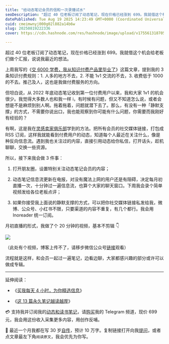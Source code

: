 ```yaml
---
title: "给动态笔记会员的信和一次录播试水"
seoDescription: "超过 40 位老板订阅了动态笔记，现在价格已经涨到 699。我就借这个机会给老板们做个汇报，说说我最近的想法。"
datePublished: Tue Aug 19 2025 14:23:49 GMT+0000 (Coordinated Universal Time)
cuid: cmeimwnyj000g02l882a14b6w
slug: 20250819222336
cover: https://cdn.hashnode.com/res/hashnode/image/upload/v1755613187055/3b45e36f-815f-41da-8ef4-e41124282153.jpeg

---
```


超过 40 位老板订阅了动态笔记，现在价格已经涨到 699。我就借这个机会给老板们做个汇报，说说我最近的想法。

上周我写的《[交 6000 学费，我从知识付费产品里毕业了](https://mp.weixin.qq.com/s/TedIUidEeJySRwuocN-UDw)》这篇文章，提到我的 3 条知识付费规则：1. 人多的地方不去，2. 不能 1v1 交流的不去，3. 收费低于 1000 的不去。推己及人，这也是我做付费服务的方向。

但坦白说，从 2022 年底动态笔记收到第一位付费用户以来，我和大家 1v1 的机会很少。我觉得大多数人也和我一样 i，有时候有问题，但又不知道怎么说，或者会想是不是麻烦到别人啊。拖着拖着，问题就潜下去了。那么，有没有一种「静默支撑」的方式，不需要你说出口，我也能观察到你可能有什么问题，你需要而我刚好有经验的？

有啊，这是我在[灵感卖家俱乐部](https://mp.weixin.qq.com/s/RUKkKamjjZrRm0njdZYx6A)学到的方法。把所有会员的社交媒体链接，打包成 RSS 订阅，这样我就能看到付费用户的动态，知道每个人最近在关注什么，像是种反向信息流。遇到我也关注过的内容，直接引用动态给你私信，打开话头，趁机聊聊，交换一些资源。

所以，接下来我会做 3 件事：

1. 打开朋友圈，设置特别关注动态笔记会员的内容；
    
2. 动态笔记信息流更新在电报，对没有魔法上网的用户还是有阻碍，决定每月初直播一次，十分钟过一遍信息流，也算个大家的聊天窗口。下周我会录个简单视频发给各位老板点评；
    
3. 如果你接受我上面说的静默支撑的方式，可以把你社交媒体链接私发给我，微博、公众号、小红书不限，只要渠道的内容不重复，有几个都行。我会用 Inoreader 统一订阅。
    

月初直播的形式，我做了个 20 分钟的视频，基本不剪辑 👇

![](https://cdn.hashnode.com/res/hashnode/image/upload/v1755613396208/dc128aed-1204-4687-8f29-d8e27b0e23c2.jpeg)

（此处有个视频，博客上传不了，请移步微信公众号[链接](https://mp.weixin.qq.com/s/zLUUk5dcn2WJ8dOWZN3cSg)观看）

流程就是这样，和会员一起过一遍笔记，边看边聊，大家都感兴趣的部分或许可以做成专辑。

---

延伸阅读：

* 《[买我每天 4 小时，为你精选信息](https://mp.weixin.qq.com/s/u9sg3KBe9k3L3oOUZcRd5w)》
    
* 《[这 13 篇永久笔记越读越厚](https://mp.weixin.qq.com/s/OdIPN1_f0oHB0OKms9jAjg)》
    

💳 支持我并订阅我的[动态和读书笔记](https://mp.weixin.qq.com/s/u9sg3KBe9k3L3oOUZcRd5w)，请[购买](http://atimelogger.mikecrm.com/0SSigrh)我的 Telegram 频道，现价 699 元，我会用这份收入采集更多内容，用创作反哺。

📖 最近一个月我都在写 30 岁[自传](https://mp.weixin.qq.com/s?__biz=MzI3MzU5MDA1OQ==&mid=2247488741&idx=1&sn=3aca11b2f15bcb82156b45c8a69ae937&chksm=eb21a6a1dc562fb7bbf6242bc1a68995eba7b560a49627ac031e129b33aa29a624896186a2a3#rd)，预计 10 万字。复制链接打开向我[提问](https://wj.qq.com/s2/15897499/4fe9/)，或者点文章最左下角`阅读原文`，我会优先为你写。